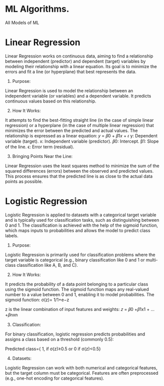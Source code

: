 # ML Algorithms.
All Models of ML
# Linear Regression
Linear Regression works on continuous data, aiming to find a relationship between independent (predictor) and dependent (target) variables by modeling their relationship with a linear equation. Its goal is to minimize the errors and fit a line (or hyperplane) that best represents the data.

1. Purpose:
   
Linear Regression is used to model the relationship between an independent variable (or variables) and a dependent variable.
It predicts continuous values based on this relationship.

2. How It Works:

It attempts to find the best-fitting straight line (in the case of simple linear regression) or a hyperplane (in the case of multiple linear regression) that minimizes the error between the predicted and actual values.
The relationship is expressed as a linear equation:
𝑦 = 𝛽0 + 𝛽1𝑥 + 𝜖
y: Dependent variable (target).
x: Independent variable (predictor).
𝛽0: Intercept.
β1: Slope of the line.
ϵ: Error term (residual).

3. Bringing Points Near the Line:

Linear Regression uses the least squares method to minimize the sum of the squared differences (errors) between the observed and predicted values. This process ensures that the predicted line is as close to the actual data points as possible.

# Logistic Regression

Logistic Regression is applied to datasets with a categorical target variable and is typically used for classification tasks, such as distinguishing between 0 and 1. The classification is achieved with the help of the sigmoid function, which maps inputs to probabilities and allows the model to predict class labels.

1. Purpose:

Logistic Regression is primarily used for classification problems where the target variable is categorical (e.g., binary classification like 0 and 1 or multi-class classification like A, B, and C).

2. How It Works:

It predicts the probability of a data point belonging to a particular class using the sigmoid function.
The sigmoid function maps any real-valued number to a value between 0 and 1, enabling it to model probabilities.
The sigmoid function:
σ(z)= 1/1+e−z


z is the linear combination of input features and weights: 
𝑧 = 𝛽0 +𝛽1x1 + ... +𝛽nxn

3. Classification:

For binary classification, logistic regression predicts probabilities and assigns a class based on a threshold (commonly 0.5):

​Predicted class={ 1, if σ(z)≥0.5 or 0 if σ(z)<0.5}

4. Datasets:

Logistic Regression can work with both numerical and categorical features, but the target column must be categorical. Features are often preprocessed (e.g., one-hot encoding for categorical features).
​





 
